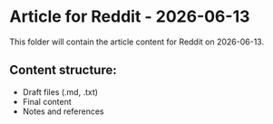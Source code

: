 # Article for Reddit - 2026-06-13

This folder will contain the article content for Reddit on 2026-06-13.

## Content structure:
- Draft files (.md, .txt)
- Final content
- Notes and references
